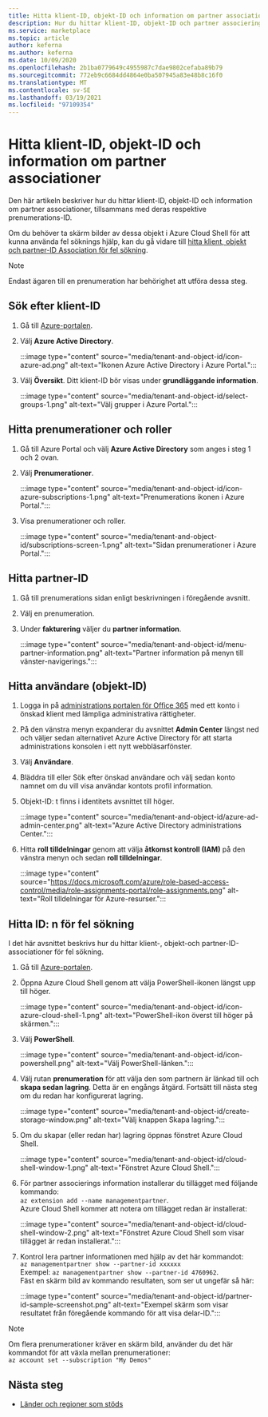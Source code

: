 ```yaml
---
title: Hitta klient-ID, objekt-ID och information om partner associationer i Azure Marketplace
description: Hur du hittar klient-ID, objekt-ID och partner associerings information om ett prenumerations-ID i Azure Marketplace.
ms.service: marketplace
ms.topic: article
author: keferna
ms.author: keferna
ms.date: 10/09/2020
ms.openlocfilehash: 2b1ba0779649c4955987c7dae9802cefaba89b79
ms.sourcegitcommit: 772eb9c6684dd4864e0ba507945a83e48b8c16f0
ms.translationtype: MT
ms.contentlocale: sv-SE
ms.lasthandoff: 03/19/2021
ms.locfileid: "97109354"
---
```

# <a name="find-tenant-id-object-id-and-partner-association-details"></a>Hitta klient-ID, objekt-ID och information om partner associationer

Den här artikeln beskriver hur du hittar klient-ID, objekt-ID och information om partner associationer, tillsammans med deras respektive prenumerations-ID.

Om du behöver ta skärm bilder av dessa objekt i Azure Cloud Shell för att kunna använda fel söknings hjälp, kan du gå vidare till [hitta klient, objekt och partner-ID Association för fel sökning](#find-ids-for-debugging).

>[!Note]
> Endast ägaren till en prenumeration har behörighet att utföra dessa steg.

## <a name="find-tenant-id"></a>Sök efter klient-ID

1. Gå till [Azure-portalen](https://ms.portal.azure.com/).
2. Välj **Azure Active Directory**.

    :::image type="content" source="media/tenant-and-object-id/icon-azure-ad.png" alt-text="Ikonen Azure Active Directory i Azure Portal.":::

3. Välj **Översikt**. Ditt klient-ID bör visas under **grundläggande information**.

    :::image type="content" source="media/tenant-and-object-id/select-groups-1.png" alt-text="Välj grupper i Azure Portal.":::

## <a name="find-subscriptions-and-roles"></a>Hitta prenumerationer och roller

1. Gå till Azure Portal och välj **Azure Active Directory** som anges i steg 1 och 2 ovan.
2. Välj **Prenumerationer**.

    :::image type="content" source="media/tenant-and-object-id/icon-azure-subscriptions-1.png" alt-text="Prenumerations ikonen i Azure Portal.":::

3. Visa prenumerationer och roller.

    :::image type="content" source="media/tenant-and-object-id/subscriptions-screen-1.png" alt-text="Sidan prenumerationer i Azure Portal.":::

## <a name="find-partner-id"></a>Hitta partner-ID

1. Gå till prenumerations sidan enligt beskrivningen i föregående avsnitt.
2. Välj en prenumeration.
3. Under **fakturering** väljer du **partner information**.

    :::image type="content" source="media/tenant-and-object-id/menu-partner-information.png" alt-text="Partner information på menyn till vänster-navigerings.":::

## <a name="find-user-object-id"></a>Hitta användare (objekt-ID)

1. Logga in på [administrations portalen för Office 365](https://portal.office.com/adminportal/home) med ett konto i önskad klient med lämpliga administrativa rättigheter.
2. På den vänstra menyn expanderar du avsnittet **Admin Center** längst ned och väljer sedan alternativet Azure Active Directory för att starta administrations konsolen i ett nytt webbläsarfönster.
3. Välj **Användare**.
4. Bläddra till eller Sök efter önskad användare och välj sedan konto namnet om du vill visa användar kontots profil information.
5. Objekt-ID: t finns i identitets avsnittet till höger.

    :::image type="content" source="media/tenant-and-object-id/azure-ad-admin-center.png" alt-text="Azure Active Directory administrations Center.":::

6. Hitta **roll tilldelningar** genom att välja **åtkomst kontroll (IAM)** på den vänstra menyn och sedan **roll tilldelningar**.

    :::image type="content" source="https://docs.microsoft.com/azure/role-based-access-control/media/role-assignments-portal/role-assignments.png" alt-text="Roll tilldelningar för Azure-resurser.":::

## <a name="find-ids-for-debugging"></a>Hitta ID: n för fel sökning

I det här avsnittet beskrivs hur du hittar klient-, objekt-och partner-ID-associationer för fel sökning.

1. Gå till [Azure-portalen](https://ms.portal.azure.com/).
2. Öppna Azure Cloud Shell genom att välja PowerShell-ikonen längst upp till höger.

    :::image type="content" source="media/tenant-and-object-id/icon-azure-cloud-shell-1.png" alt-text="PowerShell-ikon överst till höger på skärmen.":::

3. Välj **PowerShell**.

    :::image type="content" source="media/tenant-and-object-id/icon-powershell.png" alt-text="Välj PowerShell-länken.":::

4. Välj rutan **prenumeration** för att välja den som partnern är länkad till och **skapa sedan lagring**. Detta är en engångs åtgärd. Fortsätt till nästa steg om du redan har konfigurerat lagring.

    :::image type="content" source="media/tenant-and-object-id/create-storage-window.png" alt-text="Välj knappen Skapa lagring.":::

5. Om du skapar (eller redan har) lagring öppnas fönstret Azure Cloud Shell.

    :::image type="content" source="media/tenant-and-object-id/cloud-shell-window-1.png" alt-text="Fönstret Azure Cloud Shell.":::

6. För partner associerings information installerar du tillägget med följande kommando:<br>`az extension add --name managementpartner`.<br>Azure Cloud Shell kommer att notera om tillägget redan är installerat:

    :::image type="content" source="media/tenant-and-object-id/cloud-shell-window-2.png" alt-text="Fönstret Azure Cloud Shell som visar tillägget är redan installerat.":::

7. Kontrol lera partner informationen med hjälp av det här kommandot:<br>`az managementpartner show --partner-id xxxxxx`<br>Exempel: `az managementpartner show --partner-id 4760962`.<br>Fäst en skärm bild av kommando resultaten, som ser ut ungefär så här:

    :::image type="content" source="media/tenant-and-object-id/partner-id-sample-screenshot.png" alt-text="Exempel skärm som visar resultatet från föregående kommando för att visa delar-ID.":::

>[!NOTE]
>Om flera prenumerationer kräver en skärm bild, använder du det här kommandot för att växla mellan prenumerationer:<br>`az account set --subscription "My Demos"`

## <a name="next-steps"></a>Nästa steg

- [Länder och regioner som stöds](sell-from-countries.md)